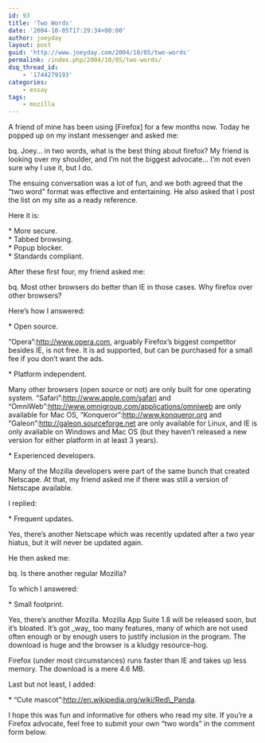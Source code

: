 ```yaml
---
id: 93
title: 'Two Words'
date: '2004-10-05T17:29:34+00:00'
author: joeyday
layout: post
guid: 'http://www.joeyday.com/2004/10/05/two-words'
permalink: /index.php/2004/10/05/two-words/
dsq_thread_id:
    - '1744279193'
categories:
    - essay
tags:
    - mozilla
---
```


A friend of mine has been using \[Firefox\] for a few months now. Today he popped up on my instant messenger and asked me:

bq. Joey… in two words, what is the best thing about firefox? My friend is looking over my shoulder, and I’m not the biggest advocate… I’m not even sure why I use it, but I do.

The ensuing conversation was a lot of fun, and we both agreed that the “two word” format was effective and entertaining. He also asked that I post the list on my site as a ready reference.

Here it is:

\* More secure.  
\* Tabbed browsing.  
\* Popup blocker.  
\* Standards compliant.

After these first four, my friend asked me:

bq. Most other browsers do better than IE in those cases. Why firefox over other browsers?

Here’s how I answered:

\* Open source.

“Opera”:http://www.opera.com, arguably Firefox’s biggest competitor besides IE, is not free. It is ad supported, but can be purchased for a small fee if you don’t want the ads.

\* Platform independent.

Many other browsers (open source or not) are only built for one operating system. “Safari”:http://www.apple.com/safari and “OmniWeb”:http://www.omnigroup.com/applications/omniweb are only available for Mac OS, “Konqueror”:http://www.konqueror.org and “Galeon”:http://galeon.sourceforge.net are only available for Linux, and IE is only available on Windows and Mac OS (but they haven’t released a new version for either platform in at least 3 years).

\* Experienced developers.

Many of the Mozilla developers were part of the same bunch that created Netscape. At that, my friend asked me if there was still a version of Netscape available.

I replied:

\* Frequent updates.

Yes, there’s another Netscape which was recently updated after a two year hiatus, but it will never be updated again.

He then asked me:

bq. Is there another regular Mozilla?

To which I answered:

\* Small footprint.

Yes, there’s another Mozilla. Mozilla App Suite 1.8 will be released soon, but it’s bloated. It’s got \_way\_ too many features, many of which are not used often enough or by enough users to justify inclusion in the program. The download is huge and the browser is a kludgy resource-hog.

Firefox (under most circumstances) runs faster than IE and takes up less memory. The download is a mere 4.6 MB.

Last but not least, I added:

\* “Cute mascot”:http://en.wikipedia.org/wiki/Red\_Panda.

I hope this was fun and informative for others who read my site. If you’re a Firefox advocate, feel free to submit your own “two words” in the comment form below.